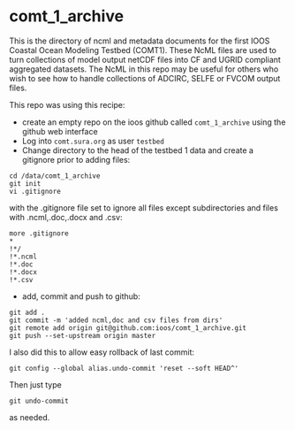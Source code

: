 comt_1_archive
==============

This is the directory of ncml and metadata documents for the first IOOS Coastal Ocean Modeling Testbed (COMT1).  These NcML files are used to turn collections of model output netCDF files into CF and UGRID compliant aggregated datasets.   The NcML in this repo may be useful for others who wish to see how to handle collections of ADCIRC, SELFE or FVCOM output files. 

This repo was using this recipe:
* create an empty repo on the ioos github called `comt_1_archive` using the github web interface 
* Log into `comt.sura.org` as user `testbed`
* Change directory to the head of the testbed 1 data and create a gitignore prior to adding files:

```
cd /data/comt_1_archive
git init
vi .gitignore
```
with the .gitignore file set to ignore all files except subdirectories and files with .ncml,.doc,.docx and .csv:
```
more .gitignore
*
!*/
!*.ncml
!*.doc
!*.docx
!*.csv
```
* add, commit and push to github:
```
git add .
git commit -m 'added ncml,doc and csv files from dirs'
git remote add origin git@github.com:ioos/comt_1_archive.git
git push --set-upstream origin master
```
I also did this to allow easy rollback of last commit:
```
git config --global alias.undo-commit 'reset --soft HEAD^' 
```
Then just type 
```
git undo-commit
```
as needed. 
